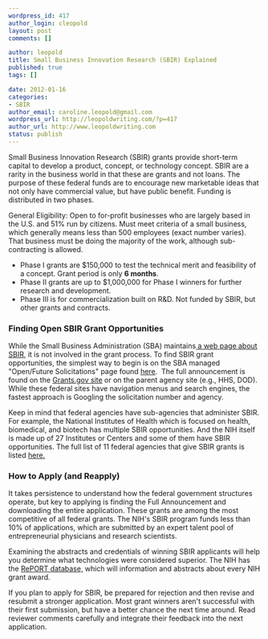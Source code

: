 ```yaml
--- 
wordpress_id: 417
author_login: cleopold
layout: post
comments: []

author: leopold
title: Small Business Innovation Research (SBIR) Explained
published: true
tags: []

date: 2012-01-16 
categories: 
- SBIR
author_email: caroline.leopold@gmail.com
wordpress_url: http://leopoldwriting.com/?p=417
author_url: http://www.leopoldwriting.com
status: publish
---
```

Small Business Innovation Research (SBIR) grants provide short-term capital to develop a product, concept, or technology concept. SBIR are a rarity in the business world in that these are grants and not loans. The purpose of these federal funds are to encourage new marketable ideas that not only have commercial value, but have public benefit. Funding is distributed in two phases.

General Eligibility: Open to for-profit businesses who are largely based in the U.S. and 51% run by citizens. Must meet criteria of a small business, which generally means less than 500 employees (exact number varies). That business must be doing the majority of the work, although sub-contracting is allowed.
<ul>
	<li>Phase I grants are $150,000 to test the technical merit and feasibility of a concept. Grant period is only <strong>6 months</strong>.</li>
	<li>Phase II grants are up to $1,000,000 for Phase I winners for further research and development.</li>
	<li>Phase III is for commercialization built on R&amp;D. Not funded by SBIR, but other grants and contracts.</li>
</ul>
<h3>Finding Open SBIR Grant Opportunities</h3>
While the Small Business Administration (SBA) maintains<a title="SBIR" href="http://www.sbir.gov"> a web page about SBIR</a>, it is not involved in the grant process. To find SBIR grant opportunities, the simplest way to begin is on the SBA managed "Open/Future Solicitations" page found <a title="SBIR Opps" href="http://sbir.gov/solicitations">here</a>.  The full announcement is found on the <a title="Grants.gov" href="http://www.grants.gov">Grants.gov site</a> or on the parent agency site (e.g., HHS, DOD). While these federal sites have navigation menus and search engines, the fastest approach is Googling the solicitation number and agency.

Keep in mind that federal agencies have sub-agencies that administer SBIR. For example, the National Institutes of Health which is focused on health, biomedical, and biotech has multiple SBIR opportunities. And the NIH itself is made up of 27 Institutes or Centers and some of them have SBIR opportunities. The full list of 11 federal agencies that give SBIR grants is listed <a title="sbir agencies" href="http://www.sbir.gov/about/about-sbir" target="_blank">here.</a>
<h3><strong>How to Apply (and Reapply)</strong></h3>
It takes persistence to understand how the federal government structures operate, but key to applying is finding the Full Announcement and downloading the entire application. These grants are among the most competitive of all federal grants. The NIH's SBIR program funds less than 10% of applications, which are submitted by an expert talent pool of entrepreneurial physicians and research scientists.

Examining the abstracts and credentials of winning SBIR applicants will help you determine what technologies were considered superior. The NIH has the <a title="RePORT" href="http://projectreporter.nih.gov/reporter.cfm" target="_blank">RePORT database,</a> which will information and abstracts about every NIH grant award.

If you plan to apply for SBIR, be prepared for rejection and then revise and resubmit a stronger application. Most grant winners aren't successful with their first submission, but have a better chance the next time around. Read reviewer comments carefully and integrate their feedback into the next application.

&nbsp;

&nbsp;
